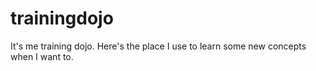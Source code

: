 # trainingdojo
It's me training dojo.
Here's the place I use to learn some new concepts when I want to.